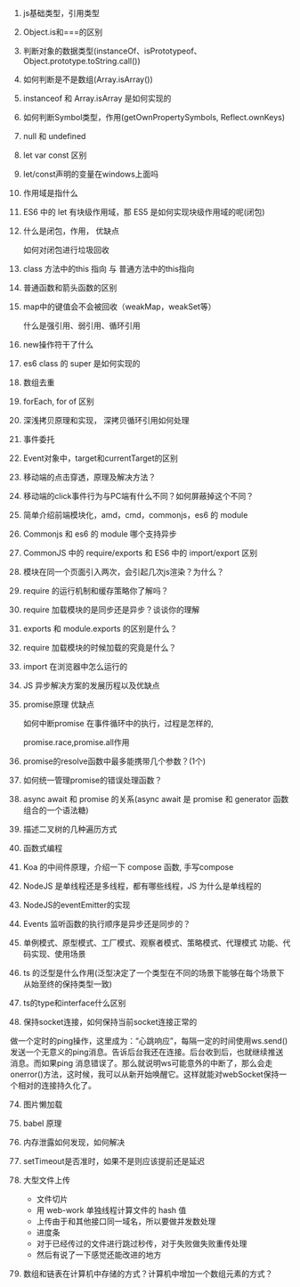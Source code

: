 1. js基础类型，引用类型

4. Object.is和===的区别

6. 判断对象的数据类型(instanceOf、isPrototypeof、Object.prototype.toString.call())

7. 如何判断是不是数组(Array.isArray())

8. instanceof 和 Array.isArray 是如何实现的

9. 如何判断Symbol类型，作用(getOwnPropertySymbols, Reflect.ownKeys)

11. null 和 undefined

12. let var const 区别

13. let/const声明的变量在windows上面吗

15. 作用域是指什么

16. ES6 中的 let 有块级作用域，那 ES5 是如何实现块级作用域的呢(闭包)

17. 什么是闭包，作用， 优缺点

    如何对闭包进行垃圾回收

19. class 方法中的this 指向 与 普通方法中的this指向

20. 普通函数和箭头函数的区别

22. map中的键值会不会被回收（weakMap，weakSet等）

    什么是强引用、弱引用、循环引用

23. new操作符干了什么

26. es6  class 的 super 是如何实现的

29. 数组去重

32. forEach, for of 区别

33. 深浅拷贝原理和实现，  深拷贝循环引用如何处理

36. 事件委托

39. Event对象中，target和currentTarget的区别

40. 移动端的点击穿透，原理及解决方法？

41. 移动端的click事件行为与PC端有什么不同？如何屏蔽掉这个不同？

42. 简单介绍前端模块化，amd，cmd，commonjs，es6 的 module

43. Commonjs 和 es6 的 module 哪个支持异步

44. CommonJS 中的 require/exports 和 ES6 中的 import/export 区别

45. 模块在同一个页面引入两次，会引起几次js渲染？为什么？

47. require 的运行机制和缓存策略你了解吗？

48. require 加载模块的是同步还是异步？谈谈你的理解

49. exports 和 module.exports 的区别是什么？

50. require 加载模块的时候加载的究竟是什么？

51. import 在浏览器中怎么运行的

52. JS 异步解决方案的发展历程以及优缺点

53. promise原理 优缺点

    如何中断promise 在事件循环中的执行，过程是怎样的,

    promise.race,promise.all作用

54. promise的resolve函数中最多能携带几个参数？(1个)

55. 如何统一管理promise的错误处理函数？

57. async await 和 promise 的关系(async await 是 promise 和 generator 函数组合的一个语法糖)

59. 描述二叉树的几种遍历方式

60. 函数式编程

61. Koa 的中间件原理，介绍一下 compose 函数, 手写compose

62. NodeJS 是单线程还是多线程，都有哪些线程，JS 为什么是单线程的

64. NodeJS的eventEmitter的实现

69. Events 监听函数的执行顺序是异步还是同步的？

72. 单例模式、原型模式、工厂模式、观察者模式、策略模式、代理模式   功能、代码实现、使用场景

74. ts 的泛型是什么作用(泛型决定了一个类型在不同的场景下能够在每个场景下从始至终的保持类型一致)

47. ts的type和interface什么区别

48. 保持socket连接，如何保持当前socket连接正常的

做一个定时的ping操作，这里成为：“心跳响应”，每隔一定的时间使用ws.send()发送一个无意义的ping消息。告诉后台我还在连接。后台收到后，也就继续推送消息。而如果ping 消息错误了。那么就说明ws可能意外的中断了，那么会走onerror()方法，这时候，我可以从新开始唤醒它。这样就能对webSocket保持一个相对的连接持久化了。

74. 图片懒加载


81. babel 原理

83. 内存泄露如何发现，如何解决

84. setTimeout是否准时，如果不是则应该提前还是延迟

85. 大型文件上传

    - 文件切片
    - 用 web-work 单独线程计算文件的 hash 值
    - 上传由于和其他接口同一域名，所以要做并发数处理
    - 进度条
    - 对于已经传过的文件进行跳过秒传，对于失败做失败重传处理
    - 然后有说了一下感觉还能改进的地方
    
85. 数组和链表在计算机中存储的方式？计算机中增加一个数组元素的方式？

    
